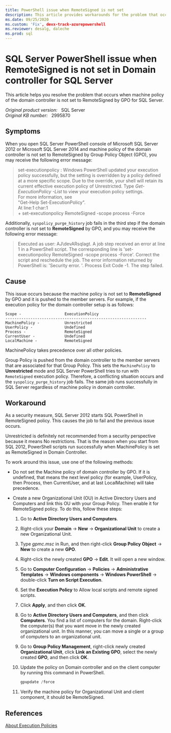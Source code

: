 ```yaml
---
title: PowerShell issue when RemoteSigned is not set
description: This article provides workarounds for the problem that occurs when machine policy of the domain controller is not set to RemoteSigned by GPO for SQL Server.
ms.date: 09/25/2020
ms.custom: 'Fix', devx-track-azurepowershell
ms.reviewer: desalg, daleche
ms.prod: sql
---
```

# SQL Server PowerShell issue when RemoteSigned is not set in Domain controller for SQL Server

This article helps you resolve the problem that occurs when machine policy of the domain controller is not set to RemoteSigned by GPO for SQL Server.

_Original product version:_ &nbsp; SQL Server  
_Original KB number:_ &nbsp; 2995870

## Symptoms

When you open SQL Server PowerShell console of Microsoft SQL Server 2012 or Microsoft SQL Server 2014 and machine policy of the domain controller is not set to RemoteSigned by Group Policy Object (GPO), you may receive the following error message:

> set-executionpolicy : Windows PowerShell updated your execution policy successfully, but the setting is overridden by a policy defined at a more specific scope. Due to the override, your shell will retain its current effective execution policy of Unrestricted. Type *Get-ExecutionPolicy -List* to view your execution policy settings.  
For more information, see  
"Get-Help Set-ExecutionPolicy".  
At line:1 char:1  
\+ set-executionpolicy RemoteSigned -scope process -Force

Additionally, `syspolicy_purge_history` job fails in the third step if the domain controller is not set to **RemoteSigned** by GPO, and you may receive the following error message:

> Executed as user: AJ\devARsqlagt. A job step received an error at line 1 in a PowerShell script. The corresponding line is 'set-executionpolicy RemoteSigned -scope process -Force'. Correct the script and reschedule the job. The error information returned by PowerShell is: 'Security error. '. Process Exit Code -1. The step failed.

## Cause

This issue occurs because the machine policy is not set to **RemoteSigned** by GPO and it is pushed to the member servers. For example, if the execution policy for the domain controller setup is as follows:

```console
Scope -                   ExecutionPolicy
--------------------------------------------------------------
MachinePolicy -           Unrestricted
UserPolicy -              Undefined
Process -                 RemoteSigned
CurrentUser -             Undefined
LocalMachine -            RemoteSigned
```

MachinePolicy takes precedence over all other policies.

Group Policy is pushed from the domain controller to the member servers that are associated for that Group Policy. This sets the `MachinePolicy` to **Unrestricted** mode and SQL Server PowerShell tries to run with `RemoteSigned` execution policy. Therefore, a conflicting situation occurs and the `syspolicy_purge_history` job fails. The same job runs successfully in SQL Server regardless of machine policy in domain controller.

## Workaround

As a security measure, SQL Server 2012 starts SQL PowerShell in RemoteSigned policy. This causes the job to fail and the previous issue occurs.

Unrestricted  is definitely not recommended from a security perspective because it means No restrictions. That is the reason when you start from SQL 2012, PowerShell scripts run successfully when MachinePolicy is set as RemoteSigned in Domain Controller.

To work around this issue, use one of the following methods:

- Do not set the Machine policy of domain controller by GPO. If it is undefined, that means the next level policy (for example, UserPolicy, then Process, then CurrentUser, and at last LocalMachine) will take precedence.

- Create a new Organizational Unit (OU) in Active Directory Users and Computers and link this OU with your Group Policy. Then enable it for RemoteSigned policy. To do this, follow these steps:

  1. Go to **Active Directory Users and Computers**.
  2. Right-click your **Domain** -> **New** -> **Organizational Unit** to create a new Organizational Unit.
  3. Type *gpmc.msc* in Run, and then right-click **Group Policy Object** -> **New** to create a new **GPO**.
  4. Right-click the newly created **GPO** -> **Edit**. It will open a new window.
  5. Go to **Computer Configuration** -> **Policies** -> **Administrative Templates** -> **Windows components** -> **Windows PowerShell** -> double-click **Turn on Script Execution**.
  6. Set the **Execution Policy** to Allow local scripts and remote signed scripts.
  7. Click **Apply**, and then click **OK**.
  8. Go to **Active Directory Users and Computers**, and then click **Computers**. You find a list of computers for the domain. Right-click the computer(s) that you want move in the newly created organizational unit. In this manner, you can move a single or a group of computers to an organizational unit.
  9. Go to **Group Policy Management**, right-click newly created **Organizational Unit**, click **Link an Existing GPO**, select the newly created **GPO**, and then click **OK**.
  10. Update the policy on Domain controller and on the client computer by running this command in PowerShell.

        ```powershell
        gpupdate /force
        ```

  11. Verify the machine policy for Organizational Unit and client component, it should be RemoteSigned.

## References

[About Execution Policies](/powershell/module/microsoft.powershell.core/about/about_execution_policies)
